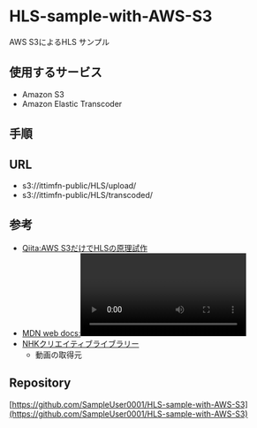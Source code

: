 # HLS-sample-with-AWS-S3
AWS S3によるHLS サンプル

## 使用するサービス

- Amazon S3
- Amazon Elastic Transcoder

## 手順



## URL

- s3://ittimfn-public/HLS/upload/
- s3://ittimfn-public/HLS/transcoded/



## 参考

- [Qiita:AWS S3だけでHLSの原理試作](https://qiita.com/yokobonbon/items/b5ae32ab50e3cf24c1b2)
- [MDN web docs:<video>: 動画埋め込み要素](https://developer.mozilla.org/ja/docs/Web/HTML/Element/video)
- [NHKクリエイティブライブラリー](https://www2.nhk.or.jp/archives/creative/material/view.cgi?m=D0002161323_00000)
  - 動画の取得元

## Repository

[https://github.com/SampleUser0001/HLS-sample-with-AWS-S3](https://github.com/SampleUser0001/HLS-sample-with-AWS-S3)